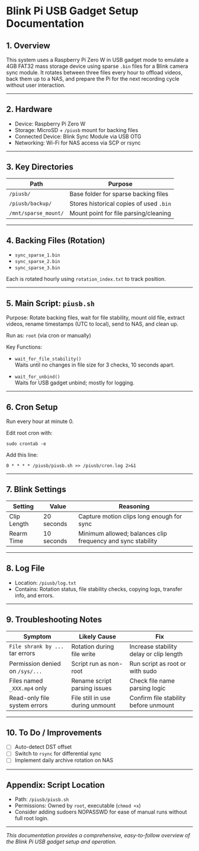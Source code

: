 # Blink Pi USB Gadget Setup Documentation

## 1. Overview
This system uses a Raspberry Pi Zero W in USB gadget mode to emulate a 4GB FAT32 mass storage device using sparse `.bin` files for a Blink camera sync module. It rotates between three files every hour to offload videos, back them up to a NAS, and prepare the Pi for the next recording cycle without user interaction.

---

## 2. Hardware
- Device: Raspberry Pi Zero W  
- Storage: MicroSD + `/piusb` mount for backing files  
- Connected Device: Blink Sync Module via USB OTG  
- Networking: Wi-Fi for NAS access via SCP or rsync  

---

## 3. Key Directories

| Path                | Purpose                                 |
|---------------------|-----------------------------------------|
| `/piusb/`           | Base folder for sparse backing files    |
| `/piusb/backup/`    | Stores historical copies of used `.bin` |
| `/mnt/sparse_mount/`| Mount point for file parsing/cleaning   |

---

## 4. Backing Files (Rotation)
- `sync_sparse_1.bin`  
- `sync_sparse_2.bin`  
- `sync_sparse_3.bin`  

Each is rotated hourly using `rotation_index.txt` to track position.

---

## 5. Main Script: `piusb.sh`

Purpose: Rotate backing files, wait for file stability, mount old file, extract videos, rename timestamps (UTC to local), send to NAS, and clean up.

Run as: `root` (via cron or manually)

Key Functions:

- `wait_for_file_stability()`  
  Waits until no changes in file size for 3 checks, 10 seconds apart.

- `wait_for_unbind()`  
  Waits for USB gadget unbind; mostly for logging.

---

## 6. Cron Setup

Run every hour at minute 0.

Edit root cron with:

    sudo crontab -e

Add this line:

    0 * * * * /piusb/piusb.sh >> /piusb/cron.log 2>&1

---

## 7. Blink Settings

| Setting     | Value          | Reasoning                                         |
|-------------|----------------|--------------------------------------------------|
| Clip Length | 20 seconds     | Capture motion clips long enough for sync        |
| Rearm Time  | 10 seconds     | Minimum allowed; balances clip frequency and sync stability |

---

## 8. Log File

- Location: `/piusb/log.txt`  
- Contains: Rotation status, file stability checks, copying logs, transfer info, and errors.

---

## 9. Troubleshooting Notes

| Symptom                          | Likely Cause                          | Fix                                   |
|---------------------------------|-------------------------------------|-------------------------------------|
| `File shrank by ...` tar errors | Rotation during file write           | Increase stability delay or clip length |
| Permission denied on `/sys/...`  | Script run as non-root                | Run script as root or with sudo      |
| Files named `_XXX.mp4` only      | Rename script parsing issues          | Check file name parsing logic        |
| Read-only file system errors     | File still in use during unmount      | Confirm file stability before unmount|

---

## 10. To Do / Improvements

- [ ] Auto-detect DST offset  
- [ ] Switch to `rsync` for differential sync  
- [ ] Implement daily archive rotation on NAS  

---

## Appendix: Script Location

- Path: `/piusb/piusb.sh`  
- Permissions: Owned by `root`, executable (`chmod +x`)  
- Consider adding sudoers NOPASSWD for ease of manual runs without full root login.

---

*This documentation provides a comprehensive, easy-to-follow overview of the Blink Pi USB gadget setup and operation.*
